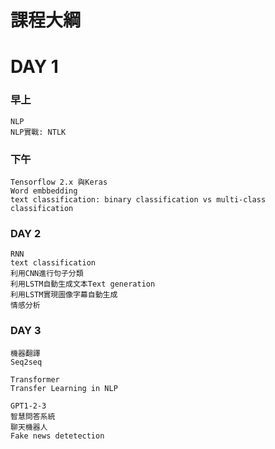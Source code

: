 # 課程大綱

# DAY 1
### 早上
```
NLP
NLP實戰: NTLK
```
### 下午
```
Tensorflow 2.x 與Keras
Word embbedding
text classification: binary classification vs multi-class classification
```


### DAY 2
```
RNN
text classification
利用CNN進行句子分類
利用LSTM自動生成文本Text generation
利用LSTM實現圖像字幕自動生成
情感分析
```


### DAY 3
```
機器翻譯
Seq2seq

Transformer
Transfer Learning in NLP

GPT1-2-3
智慧問答系統
聊天機器人
Fake news detetection
```

